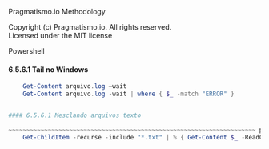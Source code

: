 Pragmatismo.io Methodology

Copyright (c) Pragmatismo.io. All rights reserved.                          
Licensed under the MIT license                                              

Powershell

#### 6.5.6.1 Tail no Windows

~~~~~~~~~~~~~~~~~~~~~~~~~~~~~~~~~~~~~~~~~~~~~~~~~~~~~~~~~~~~~~~~~~~~~ powershell
    Get-Content arquivo.log –wait
    Get-Content arquivo.log -wait | where { $_ -match "ERROR" }


#### 6.5.6.1 Mesclando arquivos texto

~~~~~~~~~~~~~~~~~~~~~~~~~~~~~~~~~~~~~~~~~~~~~~~~~~~~~~~~~~~~~~~~~~~~~ powershell
    Get-ChildItem -recurse -include "*.txt" | % { Get-Content $_ -ReadCount 0 | Add-Content .combined_files.txt }
